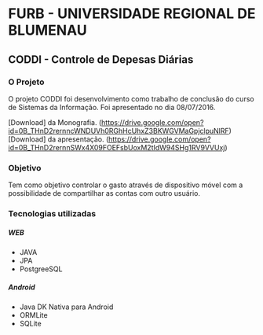 # FURB - UNIVERSIDADE REGIONAL DE BLUMENAU
## CODDI - Controle de Depesas Diárias

### O Projeto

O projeto CODDI foi desenvolvimento como trabalho de conclusão do curso de Sistemas da Informação. Foi apresentado no dia 08/07/2016.

[Download] da Monografia. (https://drive.google.com/open?id=0B_THnD2rernncWNDUVh0RGhHcUhxZ3BKWGVMaGpjclpuNlRF)
[Download] da apresentação. (https://drive.google.com/open?id=0B_THnD2rernnSWx4X09FOEFsbUoxM2tIdW94SHg1RV9VVUxj)

### Objetivo

Tem como objetivo controlar o gasto através de dispositivo móvel com a possibilidade de compartilhar as contas com outro usuário.

### Tecnologias utilizadas

##### WEB
* JAVA
* JPA
* PostgreeSQL

##### Android
* Java DK Nativa para Android
* ORMLite
* SQLite
